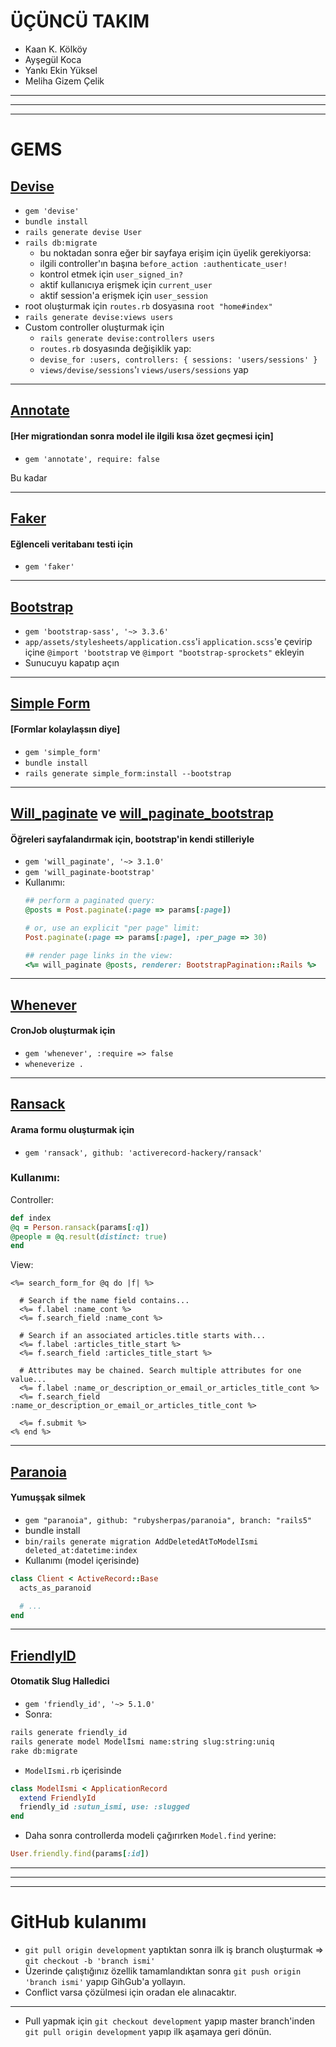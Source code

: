 # ÜÇÜNCÜ TAKIM
- Kaan K. Kölköy
- Ayşegül Koca
- Yankı Ekin Yüksel
- Meliha Gizem Çelik
---
---
---

# GEMS
## [Devise](https://github.com/plataformatec/devise)
- ```gem 'devise'```
- ```bundle install```
- ```rails generate devise User```
- ```rails db:migrate```
    - bu noktadan sonra eğer bir sayfaya erişim için üyelik gerekiyorsa:
    - ilgili controller'ın başına ```before_action :authenticate_user!```
    - kontrol etmek için ```user_signed_in?```
    - aktif kullanıcıya erişmek için ```current_user```
    - aktif session'a erişmek için ```user_session```
- root oluşturmak için ```routes.rb``` dosyasına ```root "home#index"```
- ```rails generate devise:views users```
- Custom controller oluşturmak için
    - ```rails generate devise:controllers users```
    - ```routes.rb``` dosyasında değişiklik yap:
    - ```devise_for :users, controllers: { sessions: 'users/sessions' }```
    - ```views/devise/sessions```'ı ```views/users/sessions``` yap

---
## [Annotate](https://github.com/ctran/annotate_models)
#### [Her migrationdan sonra model ile ilgili kısa özet geçmesi için]
- ```gem 'annotate', require: false```

Bu kadar

---
## [Faker](https://github.com/stympy/faker)
#### Eğlenceli veritabanı testi için
- ```gem 'faker'```
---
## [Bootstrap](https://github.com/twbs/bootstrap-sass)

- ```gem 'bootstrap-sass', '~> 3.3.6'```
- ```app/assets/stylesheets/application.css```'i ```application.scss```'e çevirip içine ```@import 'bootstrap``` ve ```@import "bootstrap-sprockets"``` ekleyin 
- Sunucuyu kapatıp açın
---
## [Simple Form](https://github.com/plataformatec/simple_form)
#### [Formlar kolaylaşsın diye]
- ```gem 'simple_form'```
- ```bundle install```
- ```rails generate simple_form:install --bootstrap```
---
## [Will_paginate](https://github.com/mislav/will_paginate) ve [will_paginate_bootstrap](https://github.com/bootstrap-ruby/will_paginate-bootstrap)
#### Öğreleri sayfalandırmak için, bootstrap'in kendi stilleriyle
- ```gem 'will_paginate', '~> 3.1.0'```
- ```gem 'will_paginate-bootstrap'```
- Kullanımı:
    ```ruby
    ## perform a paginated query:
    @posts = Post.paginate(:page => params[:page])

    # or, use an explicit "per page" limit:
    Post.paginate(:page => params[:page], :per_page => 30)

    ## render page links in the view:
    <%= will_paginate @posts, renderer: BootstrapPagination::Rails %>
    ```
---
## [Whenever](https://github.com/javan/whenever)
#### CronJob oluşturmak için
- ```gem 'whenever', :require => false```
- ```wheneverize .``` 
---
## [Ransack](https://github.com/activerecord-hackery/ransack)
#### Arama formu oluşturmak için
- ```gem 'ransack', github: 'activerecord-hackery/ransack'```

### Kullanımı:

Controller:
```ruby
def index
@q = Person.ransack(params[:q])
@people = @q.result(distinct: true)
end
```
View:
```erb
<%= search_form_for @q do |f| %>

  # Search if the name field contains...
  <%= f.label :name_cont %>
  <%= f.search_field :name_cont %>

  # Search if an associated articles.title starts with...
  <%= f.label :articles_title_start %>
  <%= f.search_field :articles_title_start %>

  # Attributes may be chained. Search multiple attributes for one value...
  <%= f.label :name_or_description_or_email_or_articles_title_cont %>
  <%= f.search_field :name_or_description_or_email_or_articles_title_cont %>

  <%= f.submit %>
<% end %>
```
---
## [Paranoia](https://github.com/rubysherpas/paranoia)
#### Yumuşşak silmek
- ```gem "paranoia", github: "rubysherpas/paranoia", branch: "rails5"```
- bundle install
- ```bin/rails generate migration AddDeletedAtToModelIsmi deleted_at:datetime:index```
- Kullanımı (model içerisinde)
```ruby
class Client < ActiveRecord::Base
  acts_as_paranoid

  # ...
end
```
---
## [FriendlyID](https://github.com/norman/friendly_id)
#### Otomatik Slug Halledici
-  ```gem 'friendly_id', '~> 5.1.0'```
- Sonra:
```bash
rails generate friendly_id
rails generate model Modelİsmi name:string slug:string:uniq
rake db:migrate
```
- ```ModelIsmi.rb``` içerisinde
```ruby
class ModelIsmi < ApplicationRecord
  extend FriendlyId
  friendly_id :sutun_ismi, use: :slugged
end
```
- Daha sonra controllerda modeli çağırırken ```Model.find``` yerine:
```ruby
User.friendly.find(params[:id])
```
---
---
---
# GitHub kulanımı
- ```git pull origin development``` yaptıktan sonra ilk iş branch oluşturmak => ```git checkout -b 'branch ismi'```
- Üzerinde çalıştığınız özellik tamamlandıktan sonra ```git push origin 'branch ismi'``` yapıp GihGub'a yollayın. 
- Conflict varsa çözülmesi için oradan ele alınacaktır.
---
- Pull yapmak için ```git checkout development``` yapıp master branch'inden ```git pull origin development``` yapıp ilk aşamaya geri dönün.